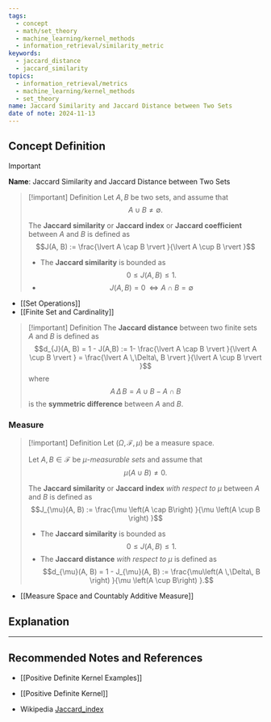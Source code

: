 ```yaml
---
tags:
  - concept
  - math/set_theory
  - machine_learning/kernel_methods
  - information_retrieval/similarity_metric
keywords:
  - jaccard_distance
  - jaccard_similarity
topics:
  - information_retrieval/metrics
  - machine_learning/kernel_methods
  - set_theory
name: Jaccard Similarity and Jaccard Distance between Two Sets
date of note: 2024-11-13
---
```


## Concept Definition

>[!important]
>**Name**: Jaccard Similarity and Jaccard Distance between Two Sets

>[!important] Definition
>Let $A,B$ be two sets, and assume that $$A \cup B \neq \emptyset. $$
>
>The **Jaccard similarity** or **Jaccard index** or **Jaccard coefficient** between $A$ and $B$ is defined as
>$$J(A, B) := \frac{\lvert A \cap B \rvert }{\lvert A \cup B \rvert }$$
>- The **Jaccard similarity** is bounded as $$0 \le J(A, B) \le 1.$$
>- $$J(A, B) = 0\, \iff A \cap B = \emptyset$$

- [[Set Operations]]
- [[Finite Set and Cardinality]]

>[!important] Definition
>The **Jaccard distance** between two finite sets $A$ and $B$ is defined as
>$$d_{J}(A, B) = 1 - J(A,B) := 1- \frac{\lvert A \cap B \rvert }{\lvert A \cup B \rvert } = \frac{\lvert A \,\Delta\, B \rvert }{\lvert A \cup B \rvert }$$
>where 
>$$A \,\Delta\, B = A \cup B  - A \cap B$$ is the **symmetric difference** between $A$ and $B$.



### Measure

>[!important] Definition
>Let $(\Omega, \mathscr{F}, \mu)$ be a measure space. 
>
>Let $A,B\in \mathscr{F}$ be *$\mu$-measurable sets* and assume that 
>$$\mu(A \cup B) \neq 0.$$
>
>The **Jaccard similarity** or **Jaccard index** *with respect to* $\mu$ between $A$ and $B$ is defined as
>$$J_{\mu}(A, B) := \frac{\mu \left(A \cap B\right) }{\mu \left(A \cup B \right) }$$
>- The **Jaccard similarity** is bounded as $$0 \le J(A, B) \le 1.$$
>- The **Jaccard distance** *with respect to* $\mu$ is defined as $$d_{\mu}(A, B) = 1 - J_{\mu}(A, B) := \frac{\mu\left(A \,\Delta\, B \right) }{\mu \left(A \cup B\right)  }.$$

- [[Measure Space and Countably Additive Measure]]


## Explanation






-----------
##  Recommended Notes and References



- [[Positive Definite Kernel Examples]]
- [[Positive Definite Kernel]]


- Wikipedia [Jaccard_index](https://en.wikipedia.org/wiki/Jaccard_index)
